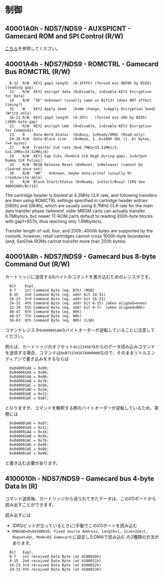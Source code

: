 # 制御

## 40001A0h - NDS7/NDS9 - AUXSPICNT - Gamecard ROM and SPI Control (R/W)

[こちら](../backup.md)を参照してください。

## 40001A4h - NDS7/NDS9 - ROMCTRL - Gamecard Bus ROMCTRL (R/W)

```
  0-12  R/W  KEY1 gap1 length  (0-1FFFh) (forced min 08F8h by BIOS) (leading gap)
  13    R/W  KEY2 encrypt data (0=Disable, 1=Enable KEY2 Encryption for Data)
  14    R/W  "SE" Unknown? (usually same as Bit13) (does NOT affect timing?)
  15    W    KEY2 Apply Seed   (0=No change, 1=Apply Encryption Seed) (Write only)
  16-21 R/W  KEY1 gap2 length  (0-3Fh)   (forced min 18h by BIOS) (200h-byte gap)
  22    R/W  KEY2 encrypt cmd  (0=Disable, 1=Enable KEY2 Encryption for Commands)
  23    R    Data-Word Status  (0=Busy, 1=Ready/DRQ) (Read-only)
  24-26 R/W  Data Block size   (0=None, 1..6=100h SHL (1..6) bytes, 7=4 bytes)
  27    R/W  Transfer CLK rate (0=6.7MHz=33.51MHz/5, 1=4.2MHz=33.51MHz/8)
  28    R/W  KEY1 Gap CLKs (0=Hold CLK High during gaps, 1=Output Dummy CLK Pulses)
  29    R/W  RESB Release Reset (0=Reset, 1=Release) (cannot be cleared once set)
  30    R/W  "WR"   Unknown, maybe data-write? (usually 0) (read/write-able)
  31    R/W  Block Start/Status (0=Ready, 1=Start/Busy) (IRQ See 40001A0h/Bit14)
```

The cartridge header is booted at 4.2MHz CLK rate, and following transfers are then using ROMCTRL settings specified in cartridge header entries [060h] and [064h], which are usually using 6.7MHz CLK rate for the main data transfer phase (whereof, older MROM carts can actually transfer 6.7Mbyte/s, but newer 1T-ROM carts default to reading 200h-byte blocks with gap1=657h, thus reaching only 1.6Mbyte/s).

Transfer length of null, four, and 200h..4000h bytes are supported by the console, however, retail cartridges cannot cross 1000h-byte boundaries (and, SanDisk ROMs cannot transfer more than 200h bytes).

## 40001A8h - NDS7/NDS9 - Gamecard bus 8-byte Command Out (R/W)

カートリッジに送信する8バイトのコマンドを書き込むためのレジスタです。

```
  Bit    Expl.
  0-7    1st Command Byte (eg. B7h) (MSB)
  8-15   2nd Command Byte (eg. addr bit 24-31)
  16-23  3rd Command Byte (eg. addr bit 16-23)
  24-31  4th Command Byte (eg. addr bit 8-15) (when aligned=even)
  32-39  5th Command Byte (eg. addr bit 0-7)  (when aligned=00h)
  40-47  6th Command Byte (eg. 00h)
  48-57  7th Command Byte (eg. 00h)
  56-63  8th Command Byte (eg. 00h) (LSB)
```

コマンドレジスタ`0x040001A8`のバイトオーダーが逆転していることに注意してください。

例えば、カートリッジのオフセット`0x12345678`からのデータ読み込みコマンドを送信する場合、コマンドは`0xB712345678000000`なので、そのままリトルエンディアンで書き込みをするならば

```
  0x040001A8 = 0x00;
  0x040001A9 = 0x00;
  0x040001AA = 0x00;
  0x040001AB = 0x78;
  0x040001AC = 0x56;
  0x040001AD = 0x34;
  0x040001AE = 0x12;
  0x040001AF = 0xB7;
```

となりますが、コマンドを解釈する際のバイトオーダーが逆転しているため、実際には

```
  0x040001A8 = 0xB7;
  0x040001A9 = 0x12;
  0x040001AA = 0x34;
  0x040001AB = 0x56;
  0x040001AC = 0x78;
  0x040001AD = 0x00;
  0x040001AE = 0x00;
  0x040001AF = 0x00;
```

と書き込む必要があります。

## 4100010h - NDS7/NDS9 - Gamecard bus 4-byte Data In (R)

コマンド送信後、カートリッジから送られてきたデータは、このI/Oポートから読み出すことができます。

読み出すには
- (DRQビットが立っているときに)手動でこのI/Oポートを読み込む
- `DMASAD=0x04100010, Fixed Source Address, Length=1, Size=32bit, Repeat=On, Mode=DS Gamecard` に設定したDMAで読み込む
の2種類の方法があります。

```
  Bit   Expl.
  0-7   1st received Data Byte (at 4100010h)
  8-15  2nd received Data Byte (at 4100011h)
  16-23 3rd received Data Byte (at 4100012h)
  24-31 4th received Data Byte (at 4100013h)
```


